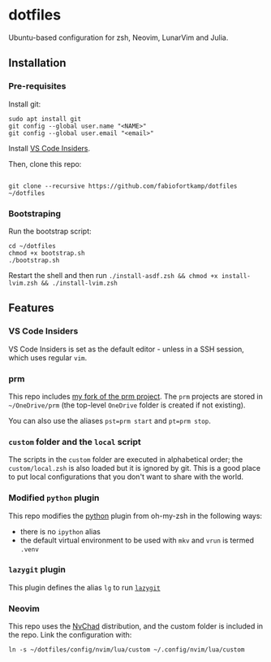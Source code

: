 # dotfiles

Ubuntu-based configuration for zsh, Neovim, LunarVim and Julia.

## Installation

### Pre-requisites

Install git:

```shell
sudo apt install git
git config --global user.name "<NAME>"
git config --global user.email "<email>"
```

Install [VS Code Insiders](https://code.visualstudio.com/insiders/).

Then, clone this repo:

```shell

git clone --recursive https://github.com/fabiofortkamp/dotfiles ~/dotfiles 
```

### Bootstraping

Run the bootstrap script:

```shell
cd ~/dotfiles
chmod +x bootstrap.sh
./bootstrap.sh
```

Restart the shell and then run `./install-asdf.zsh && chmod +x install-lvim.zsh && ./install-lvim.zsh`

## Features

### VS Code Insiders

VS Code Insiders is set as the default editor - unless in a SSH session, which uses regular `vim`.

### prm

This repo includes 
[my fork of the prm project](https://github.com/fabiofortkamp/prm). The `prm` projects
are stored in `~/OneDrive/prm` (the top-level `OneDrive` folder is created if not 
existing).

You can also use the aliases `pst=prm start` and `pt=prm stop`.

### `custom` folder and the `local` script

The scripts in the `custom` folder are executed in alphabetical order; 
the `custom/local.zsh` is also loaded but it is ignored by git. This is a good
place to put local configurations that you don't want to share with the
world.

### Modified `python` plugin

This repo modifies the [python](https://github.com/ohmyzsh/ohmyzsh/tree/master/plugins/python)
plugin from oh-my-zsh in the following ways:

- there is no `ipython` alias
- the default virtual environment to be used with `mkv` and `vrun` is termed `.venv`

### `lazygit` plugin

This plugin defines the alias `lg` to run [`lazygit`](https://github.com/jesseduffield/lazygit)

### Neovim

This repo uses the [NvChad](https://nvchad.com/) distribution, and the custom folder
is included in the repo. Link the configuration with:

```shell
ln -s ~/dotfiles/config/nvim/lua/custom ~/.config/nvim/lua/custom
```

